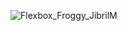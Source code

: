 
![Flexbox_Froggy_JibrilM](https://user-images.githubusercontent.com/87543482/188230177-90f159bf-7735-4a84-82c0-bfd543fc84e7.jpg)
